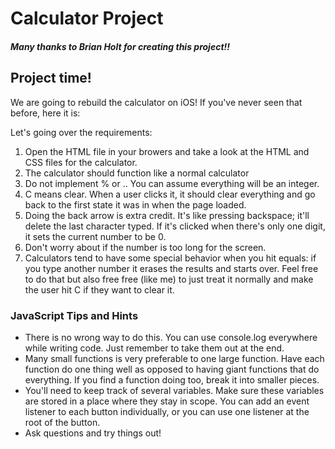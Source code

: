 # Calculator Project

##### Many thanks to Brian Holt for creating this project!!

## Project time!

We are going to rebuild the calculator on iOS! If you've never seen that before, here it is:

Let's going over the requirements:

1. Open the HTML file in your browers and take a look at the HTML and CSS files for the calculator.
2. The calculator should function like a normal calculator
3. Do not implement % or .. You can assume everything will be an integer.
4. C means clear. When a user clicks it, it should clear everything and go back to the first state it was in when the page loaded.
5. Doing the back arrow is extra credit. It's like pressing backspace; it'll delete the last character typed. If it's clicked when there's only one digit, it sets the current number to be 0.
6. Don't worry about if the number is too long for the screen.
7. Calculators tend to have some special behavior when you hit equals: if you type another number it erases the results and starts over. Feel free to do that but also free free (like me) to just treat it normally and make the user hit C if they want to clear it.


### JavaScript Tips and Hints
- There is no wrong way to do this. You can use console.log everywhere while writing code. Just remember to take them out at the end.
- Many small functions is very preferable to one large function. Have each function do one thing well as opposed to having giant functions that do everything. If you find a function doing too, break it into smaller pieces. 
- You'll need to keep track of several variables. Make sure these variables are stored in a place where they stay in scope.
You can add an event listener to each button individually, or you can use one listener at the root of the button. 
- Ask questions and try things out!
